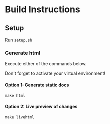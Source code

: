 # Build Instructions

## Setup

Run `setup.sh`

### Generate html

Execute either of the commands below.

Don't forget to activate your virtual environment!

#### Option 1: Generate static docs

`make html`

#### Option 2: Live preview of changes

`make livehtml`


